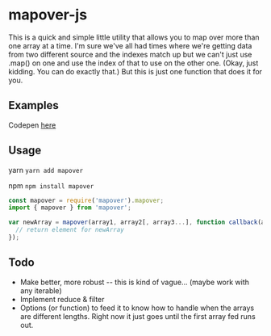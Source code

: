 # mapover-js
This is a quick and simple little utility that allows you to map over more than one array at a time. I'm sure we've all had times where we're getting data from two different source and the indexes match up but we can't just use .map() on one and use the index of that to use on the other one. (Okay, just kidding. You can do exactly that.) But this is just one function that does it for you. 

## Examples

Codepen [here](https://codepen.io/anon/pen/ZXOGyd?editors=0011)

## Usage

yarn
`
yarn add mapover
`

npm
`
npm install mapover
`

```javascript
const mapover = require('mapover').mapover;
import { mapover } from 'mapover';

var newArray = mapover(array1, array2[, array3...], function callback(arg1, arg2[, arg3...]) {
  // return element for newArray
});
```

## Todo
* Make better, more robust -- this is kind of vague... (maybe work with any iterable)
* Implement reduce & filter
* Options (or function) to feed it to know how to handle when the arrays are different lengths. Right now it just goes until the first array fed runs out. 

